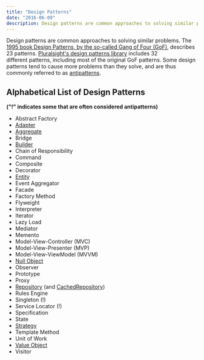 ```yaml
---
title: "Design Patterns"
date: "2016-06-09"
description: Design patterns are common approaches to solving similar problems.
---
```


Design patterns are common approaches to solving similar problems. The [1995 book Design Patterns, by the so-called Gang of Four (GoF)](http://amzn.to/1GYRo2O), describes 23 patterns. [Pluralsight's design patterns library](http://bit.ly/DesignPatternsLibrary) includes 32 different patterns, including most of the original GoF patterns. Some design patterns tend to cause more problems than they solve, and are thus commonly referred to as [antipatterns](/antipatterns).

## Alphabetical List of Design Patterns

**("!" indicates some that are often considered antipatterns)**

- Abstract Factory
- [Adapter](/adapter-design-pattern)
- [Aggregate](/aggregate-pattern)
- Bridge
- [Builder](http://deviq.com/builder-design-pattern/)
- Chain of Responsibility
- Command
- Composite
- Decorator
- [Entity](/entity)
- Event Aggregator
- Facade
- Factory Method
- Flyweight
- Interpreter
- Iterator
- Lazy Load
- Mediator
- Memento
- Model-View-Controller (MVC)
- Model-View-Presenter (MVP)
- Model-View-ViewModel (MVVM)
- [Null Object](/null-object-pattern)
- Observer
- Prototype
- Proxy
- [Repository](/repository-pattern) (and [CachedRepository](http://ardalis.com/introducing-the-cachedrepository-pattern))
- Rules Engine
- Singleton (!)
- Service Locator (!)
- Specification
- State
- [Strategy](/strategy-design-pattern)
- Template Method
- Unit of Work
- [Value Object](/value-object)
- Visitor
